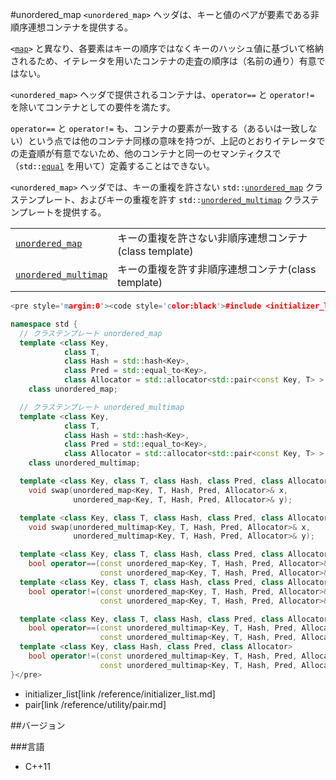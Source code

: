 #unordered_map
<code style='color:black'><unordered_map></code> ヘッダは、キーと値のペアが要素である非順序連想コンテナを提供する。

<code style='color:black'><[map](/site/cpprefjp/reference/map)></code> と異なり、各要素はキーの順序ではなくキーのハッシュ値に基づいて格納されるため、イテレータを用いたコンテナの走査の順序は（名前の通り）有意ではない。

<code style='color:black'><unordered_map></code> ヘッダで提供されるコンテナは、<code style='color:black'>operator==</code> と <code style='color:black'>operator!=</code> を除いてコンテナとしての要件を満たす。

<code style='color:black'>operator==</code> と <code style='color:black'>operator!=</code> も、コンテナの要素が一致する（あるいは一致しない）という点では他のコンテナ同様の意味を持つが、上記のとおりイテレータでの走査順が有意でないため、他のコンテナと同一のセマンティクスで（<code style='color:black'>std::[equal](/reference/algorithm/equal.md)</code> を用いて）定義することはできない。

<code style='color:black'><unordered_map></code> ヘッダでは、キーの重複を許さない <code style='color:black'>std::[unordered_map](./unordered_map/unordered_map.md)</code> クラステンプレート、およびキーの重複を許す <code style='color:black'>std::[unordered_multimap](./unordered_map/unordered_multimap.md)</code> クラステンプレートを提供する。



| | |
|-----------------------------------------------------------------------------------------------------------------------------------------------------|---------------------------------------------------------------------------|
| <code style='color:black'>[unordered_map](./unordered_map/unordered_map.md)</code> | キーの重複を許さない非順序連想コンテナ(class template) |
| <code style='color:black'>[unordered_multimap](./unordered_map/unordered_multimap.md)</code> | キーの重複を許す非順序連想コンテナ(class template) |


```cpp
<pre style='margin:0'><code style='color:black'>#include <initializer_list>

namespace std {
  // クラステンプレート unordered_map
  template <class Key,
            class T,
            class Hash = std::hash<Key>,
            class Pred = std::equal_to<Key>,
            class Allocator = std::allocator<std::pair<const Key, T> > >
    class unordered_map;

  // クラステンプレート unordered_multimap
  template <class Key,
            class T,
            class Hash = std::hash<Key>,
            class Pred = std::equal_to<Key>,
            class Allocator = std::allocator<std::pair<const Key, T> > >
    class unordered_multimap;

  template <class Key, class T, class Hash, class Pred, class Allocator>
    void swap(unordered_map<Key, T, Hash, Pred, Allocator>& x,
              unordered_map<Key, T, Hash, Pred, Allocator>& y);

  template <class Key, class T, class Hash, class Pred, class Allocator>
    void swap(unordered_multimap<Key, T, Hash, Pred, Allocator>& x,
              unordered_multimap<Key, T, Hash, Pred, Allocator>& y);

  template <class Key, class T, class Hash, class Pred, class Allocator>
    bool operator==(const unordered_map<Key, T, Hash, Pred, Allocator>& a,
                    const unordered_map<Key, T, Hash, Pred, Allocator>& b);
  template <class Key, class T, class Hash, class Pred, class Allocator>
    bool operator!=(const unordered_map<Key, T, Hash, Pred, Allocator>& a,
                    const unordered_map<Key, T, Hash, Pred, Allocator>& b);

  template <class Key, class T, class Hash, class Pred, class Allocator>
    bool operator==(const unordered_multimap<Key, T, Hash, Pred, Allocator>& a,
                    const unordered_multimap<Key, T, Hash, Pred, Allocator>& b);
  template <class Key, class Hash, class Pred, class Allocator>
    bool operator!=(const unordered_multimap<Key, T, Hash, Pred, Allocator>& a,
                    const unordered_multimap<Key, T, Hash, Pred, Allocator>& b);
}</pre>
```
* initializer_list[link /reference/initializer_list.md]
* pair[link /reference/utility/pair.md]

##バージョン


###言語

- C++11